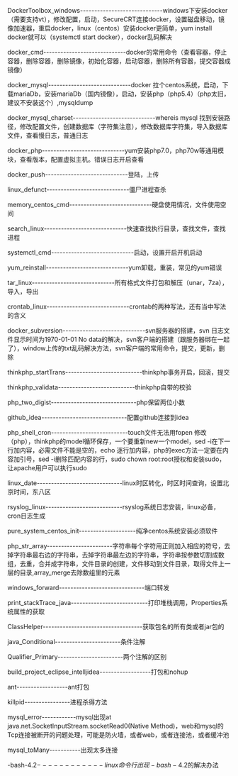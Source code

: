 DockerToolbox_windows-----------------------------windows下安装docker（需要支持vt），修改配置，启动，SecureCRT连接docker，设置磁盘移动，镜像加速器，重启docker，linux（centos）安装docker更简单，yum install docker就可以（systemctl start docker），docker乱码解决



docker_cmd-----------------------------docker的常用命令（查看容器，停止容器，删除容器，删除镜像，初始化容器，启动容器，删除所有容器，提交容器成镜像）



docker_mysql-----------------------------docker 拉个centos系统，启动，下载mariaDb，安装mariaDb（国内镜像），启动，安装php（php5.4）（php太旧，建议不安装这个）,mysqldump 



docker_mysql_charset-----------------------------whereis mysql 找到安装路径，修改配置文件，创建数据库（字符集注意），修改数据库字符集，导入数据库文件，查看慢日志，普通日志


docker_php-----------------------------yum安装php7.0，php70w等通用模块，查看版本，配置虚拟主机。错误日志开启查看



docker_push-----------------------------登陆，上传




linux_defunct-----------------------------僵尸进程查杀




memory_centos_cmd-----------------------------硬盘使用情况，文件使用空间



search_linux-----------------------------快速查找执行目录，查找文件，查找进程


systemctl_cmd-----------------------------启动，设置开启开机启动


yum_reinstall-----------------------------yum卸载，重装，常见的yum错误


tar_linux-----------------------------所有格式文件打包和解压（unar，7za），导入，导出

crontab_linux-----------------------------crontab的两种写法，还有当中写法的含义


docker_subversion-----------------------------svn服务器的搭建，svn 日志文件显示时间为1970-01-01 No data的解决，svn客户端的搭建（跟服务器绑在一起了），window上传的txt乱码解决方法，svn客户端的常用命令，提交，更新，删除


thinkphp_startTrans---------------------------thinkphp事务开启，回滚，提交


thinkphp_validata---------------------------thinkphp自带的校验


php_two_digist------------------------------php保留两位小数


github_idea------------------------------配置github连接到idea


php_shell_cron---------------------------touch文件无法用fopen 修改（php），thinkphp的model循环保存，一个要重新new一个model，sed -i在下一行加内容，必需文件不能是空的，echo 逐行加内容，php的exec方法一定要在内容加引号，sed -i删除匹配内容的行，sudo chown root:root授权和安装sudo，让apache用户可以执行sudo

linux_date------------------------------linux时区转化，时区时间查询，设置北京时间，东八区

rsyslog_linux---------------------------rsyslog系统日志安装，linux必备，cron日志生成

pure_system_centos_init--------------------纯净centos系统安装必须软件

php_str_array-----------------------字符串每个字符用正则加入相应的符号，去掉字符串最右边的字符串，去掉字符串最左边的字符串，字符串按参数切割成数组，去重，合并成字符串，文件目录的创建，文件移动到文件目录，取得文件上一层的目录,array_merge去除数组里的元素

windows_forward------------------------------端口转发

print_stackTrace_java---------------------------打印堆栈调用，Properties系统属性的获取

ClassHelper-----------------------------------获取包名的所有类或者jar包的

java_Conditional-----------------------条件注解

Qualifier_Primary-----------------------两个注解的区别

build_project_eclipse_intelljidea------------------打包和nohup

ant------------------ant打包

killpid----------------进程杀得方法

mysql_error------------mysql出现at java.net.SocketInputStream.socketRead0(Native Method)，web和mysql的Tcp连接被断开的问题处理，可能是防火墙，或者web，或者连接池，或者缓冲池

mysql_toMany-----------出现太多连接

-bash-4.2$------------linux 命令行出现-bash-4.2$的解决办法
